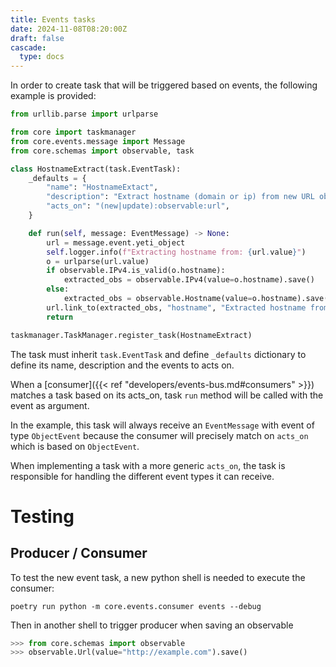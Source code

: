 ```yaml
---
title: Events tasks
date: 2024-11-08T08:20:00Z
draft: false
cascade:
  type: docs
---
```


In order to create task that will be triggered based on events, the following
example is provided:

```python
from urllib.parse import urlparse

from core import taskmanager
from core.events.message import Message
from core.schemas import observable, task

class HostnameExtract(task.EventTask):
    _defaults = {
        "name": "HostnameExtact",
        "description": "Extract hostname (domain or ip) from new URL observable.",
        "acts_on": "(new|update):observable:url",
    }

    def run(self, message: EventMessage) -> None:
        url = message.event.yeti_object
        self.logger.info(f"Extracting hostname from: {url.value}")
        o = urlparse(url.value)
        if observable.IPv4.is_valid(o.hostname):
            extracted_obs = observable.IPv4(value=o.hostname).save()
        else:
            extracted_obs = observable.Hostname(value=o.hostname).save()
        url.link_to(extracted_obs, "hostname", "Extracted hostname from URL")
        return

taskmanager.TaskManager.register_task(HostnameExtract)
```

The task must inherit `task.EventTask` and define `_defaults` dictionary to
define its name, description and the events to acts on.

When a [consumer]({{< ref "developers/events-bus.md#consumers" >}}) matches a
task based on its acts_on, task `run` method will be called with the event as
argument.

In the example, this task will always receive an `EventMessage` with event of
type `ObjectEvent` because the consumer will precisely match on `acts_on` which
is based on `ObjectEvent`.

When implementing a task with a more generic `acts_on`, the task is responsible
for handling the different event types it can receive.

# Testing

## Producer / Consumer

To test the new event task, a new python shell is needed to execute the
consumer:

```shell
poetry run python -m core.events.consumer events --debug
```

Then in another shell to trigger producer when saving an observable

```python
>>> from core.schemas import observable
>>> observable.Url(value="http://example.com").save()
```
